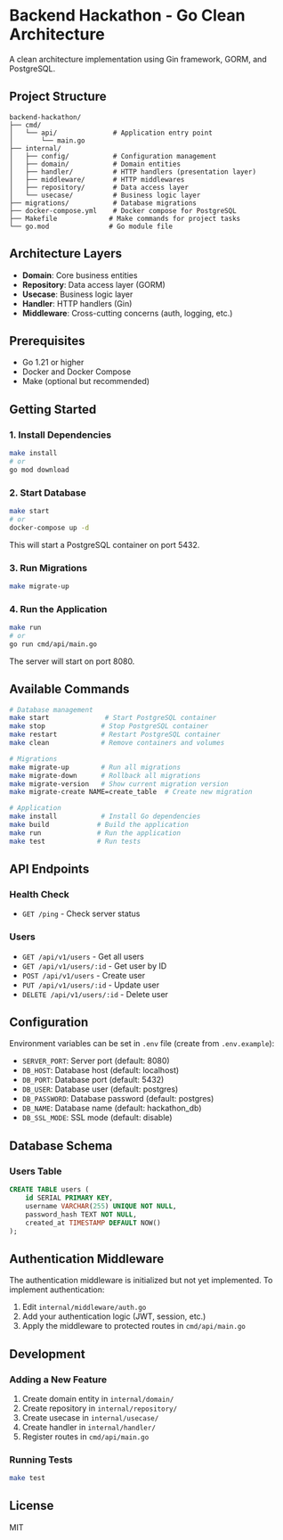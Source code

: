 # Backend Hackathon - Go Clean Architecture

A clean architecture implementation using Gin framework, GORM, and PostgreSQL.

## Project Structure

```
backend-hackathon/
├── cmd/
│   └── api/              # Application entry point
│       └── main.go
├── internal/
│   ├── config/           # Configuration management
│   ├── domain/           # Domain entities
│   ├── handler/          # HTTP handlers (presentation layer)
│   ├── middleware/       # HTTP middlewares
│   ├── repository/       # Data access layer
│   └── usecase/          # Business logic layer
├── migrations/           # Database migrations
├── docker-compose.yml    # Docker compose for PostgreSQL
├── Makefile             # Make commands for project tasks
└── go.mod               # Go module file
```

## Architecture Layers

- **Domain**: Core business entities
- **Repository**: Data access layer (GORM)
- **Usecase**: Business logic layer
- **Handler**: HTTP handlers (Gin)
- **Middleware**: Cross-cutting concerns (auth, logging, etc.)

## Prerequisites

- Go 1.21 or higher
- Docker and Docker Compose
- Make (optional but recommended)

## Getting Started

### 1. Install Dependencies

```bash
make install
# or
go mod download
```

### 2. Start Database

```bash
make start
# or
docker-compose up -d
```

This will start a PostgreSQL container on port 5432.

### 3. Run Migrations

```bash
make migrate-up
```

### 4. Run the Application

```bash
make run
# or
go run cmd/api/main.go
```

The server will start on port 8080.

## Available Commands

```bash
# Database management
make start              # Start PostgreSQL container
make stop              # Stop PostgreSQL container
make restart           # Restart PostgreSQL container
make clean             # Remove containers and volumes

# Migrations
make migrate-up        # Run all migrations
make migrate-down      # Rollback all migrations
make migrate-version   # Show current migration version
make migrate-create NAME=create_table  # Create new migration

# Application
make install           # Install Go dependencies
make build            # Build the application
make run              # Run the application
make test             # Run tests
```

## API Endpoints

### Health Check
- `GET /ping` - Check server status

### Users
- `GET /api/v1/users` - Get all users
- `GET /api/v1/users/:id` - Get user by ID
- `POST /api/v1/users` - Create user
- `PUT /api/v1/users/:id` - Update user
- `DELETE /api/v1/users/:id` - Delete user

## Configuration

Environment variables can be set in `.env` file (create from `.env.example`):

- `SERVER_PORT`: Server port (default: 8080)
- `DB_HOST`: Database host (default: localhost)
- `DB_PORT`: Database port (default: 5432)
- `DB_USER`: Database user (default: postgres)
- `DB_PASSWORD`: Database password (default: postgres)
- `DB_NAME`: Database name (default: hackathon_db)
- `DB_SSL_MODE`: SSL mode (default: disable)

## Database Schema

### Users Table
```sql
CREATE TABLE users (
    id SERIAL PRIMARY KEY,
    username VARCHAR(255) UNIQUE NOT NULL,
    password_hash TEXT NOT NULL,
    created_at TIMESTAMP DEFAULT NOW()
);
```

## Authentication Middleware

The authentication middleware is initialized but not yet implemented. To implement authentication:

1. Edit `internal/middleware/auth.go`
2. Add your authentication logic (JWT, session, etc.)
3. Apply the middleware to protected routes in `cmd/api/main.go`

## Development

### Adding a New Feature

1. Create domain entity in `internal/domain/`
2. Create repository in `internal/repository/`
3. Create usecase in `internal/usecase/`
4. Create handler in `internal/handler/`
5. Register routes in `cmd/api/main.go`

### Running Tests

```bash
make test
```

## License

MIT


